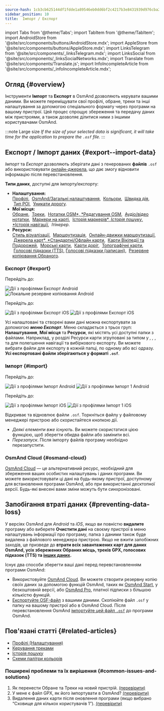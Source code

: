 ```yaml
---
source-hash: 1cb3cb625144df1fdde1a89546eb0dd6bf2c4217b3e8431939d976cba2b359fb
sidebar_position: 10
title:  Імпорт / Експорт
---
```


import Tabs from '@theme/Tabs';
import TabItem from '@theme/TabItem';
import AndroidStore from '@site/src/components/buttons/AndroidStore.mdx';
import AppleStore from '@site/src/components/buttons/AppleStore.mdx';
import LinksTelegram from '@site/src/components/_linksTelegram.mdx';
import LinksSocial from '@site/src/components/_linksSocialNetworks.mdx';
import Translate from '@site/src/components/Translate.js';
import InfoIncompleteArticle from '@site/src/components/_infoIncompleteArticle.mdx';

## Огляд {#overview}

Інструменти **Імпорт** та **Експорт** в OsmAnd дозволяють керувати вашими даними. Ви можете переміщувати свої профілі, обране, треки та інші налаштування за допомогою спеціального формату через програми на вашому пристрої. Цей процес спрощує збереження та передачу даних між пристроями, а також дозволяє ділитися ними з іншими користувачами OsmAnd.

:::note Large size
*If the size of your selected data is significant, it will take time for the application to prepare the `.osf` file.*
:::


## Експорт / Імпорт даних {#export--import-data}

*Імпорт* та *Експорт* дозволяють зберігати дані з генерованих **файлів** `.osf` або використовувати [онлайн-джерела](../map/raster-maps.md), що дає змогу відновити інформацію після перевстановлення.

**Типи даних**, доступні для імпорту/експорту:

- **Налаштування:**  
        [Профілі](../personal/profiles.md#actions), &nbsp;[OsmAnd/Загальні налаштування](../personal/global-settings.md), &nbsp;[Кольори](../personal/color-palette-schemes.md), &nbsp;[Швидка дія](../widgets/quick-action.md), &nbsp;[Тип POI](../map/point-layers-on-map.md#poi-types), &nbsp;[Уникати дорогу](../map/map-context-menu.md#avoid-road).
- **Мої місця:**  
        [Обране](../personal/favorites.md#export--import), &nbsp;[Треки](../personal/tracks/manage-tracks.md#import--export-track), &nbsp;[Нотатки OSM*, *Редагування OSM](../plugins/osm-editing.md#create--modify-poi), &nbsp;[Аудіо/відео нотатки](../plugins/audio-video-notes.md), &nbsp;[Маркери на карті](../personal/markers.md), &nbsp;[Історія маркерів*, *Історія пошуку*, *Історія навігації](../personal/global-settings.md#history), &nbsp;*Ітінерер*.
- **Ресурси:**  
        [Стиль візуалізації](../map/vector-maps.md#custom-map-style), &nbsp;[Маршрутизація](../navigation/routing/osmand-routing.md), &nbsp;[Онлайн-движки маршрутизації](../navigation/routing/online-routing.md), &nbsp;[Джерела карт*, *Стандартні/Офлайн карти](../map/raster-maps.md), &nbsp;[Карти Вікіпедії та Подорожей](../plan-route/travel-guides.md), &nbsp;[Морські карти](../plugins/nautical-charts.md), &nbsp;[Карти доріг](../map/vector-maps.md#road-style), &nbsp;[Топографічні карти](../plugins/topography.md), &nbsp;[Голосові підказки (TTS)](../navigation/guidance/voice-navigation.md#tts-text-to-speech), [Голосові підказки (записані)](../navigation/guidance/voice-navigation.md#recorded-voice-prompts), &nbsp;[Резервне копіювання Обраного](../personal/favorites.md#automatic-favorites-backup).


### Експорт {#export}

<Tabs groupId="operating-systems" queryString="current-os">

<TabItem value="android" label="Android">

Перейдіть до: *<Translate android="true" ids="shared_string_menu,shared_string_settings,import_export,export_to_file"/>*  

![Дії з профілями Експорт Android](@site/static/img/personal/profiles/profile_actions_export_1_andr.png) ![Локальне резервне копіювання Android](@site/static/img/personal/profiles/profile_actions_export_2_andr.png)  

</TabItem>

<TabItem value="ios" label="iOS">

Перейдіть до: *<Translate ios="true" ids="shared_string_menu,shared_string_settings,local_backup,backup_into_file"/>*

![Дії з профілями Експорт iOS](@site/static/img/personal/profiles/profile_actions_export_1_ios.png)   ![Дії з профілями Експорт iOS](@site/static/img/personal/profiles/profile_actions_export_2_ios.png)

</TabItem>

</Tabs>

Усі налаштовані та створені вами дані можна експортувати за допомогою ***меню Експорт***. Меню складається з трьох груп: **Налаштування**, **Мої місця** та **Ресурси**, які містять усі доступні папки з файлами. Наприклад, у розділі Ресурси карти згруповані за типом у *<Translate android="true" ids="standard_maps"/>, <Translate android="true" ids="wikipedia_and_travel_maps"/>, <Translate android="true" ids="nautical_maps"/>*, та *<Translate android="true" ids="topography_maps"/>* для полегшення навігації та вибіркового експорту. Ви можете вибрати файли для експорту в кожній папці, по одному або всі одразу. **Усі експортовані файли зберігаються у форматі `.osf`**.  


### Імпорт {#import}

<Tabs groupId="operating-systems" queryString="current-os">

<TabItem value="android" label="Android">

Перейдіть до: *<Translate android="true" ids="shared_string_menu,shared_string_settings,import_export,shared_string_import"/>*  

![Дії з профілями Імпорт Android](@site/static/img/personal/profiles/profile_actions_import_android.png) ![Дії з профілями Імпорт 1 Android](@site/static/img/personal/profiles/profile_actions_import_1_android.png) 

<!-- ![Profiles Actions Import 2 Android](@site/static/img/personal/profiles/profile_actions_import_2_android.png) -->

</TabItem>

<TabItem value="ios" label="iOS">

Перейдіть до: *<Translate ios="true" ids="shared_string_menu,shared_string_settings,local_backup,restore_from_file"/>*  


![Дії з профілями Імпорт iOS](@site/static/img/personal/profiles/profile_actions_import_ios.png) ![Дії з профілями Імпорт 1 iOS](@site/static/img/personal/profiles/profile_actions_import_1_ios.png) 
<!--  ![Profiles Actions Import 2 iOS](@site/static/img/personal/profiles/profile_actions_import_2_ios.png) -->

</TabItem>

</Tabs>

Відкриває та відновлює файли `.osf`. Торкніться файлу у файловому менеджері пристрою або скористайтеся кнопкою дії.

- *Деякі елементи вже існують*. Ви можете скористатися цією функцією, щоб зберегти обидва файли або замінити всі.
- *Перезапуск*. Після імпорту файлів програму необхідно перезапустити.


### OsmAnd Cloud {#osmand-cloud}

[OsmAnd Cloud](../personal/osmand-cloud.md) — це альтернативний ресурс, необхідний для збереження ваших особистих налаштувань і даних програми. Ви можете використовувати ці дані на будь-якому пристрої, доступному для встановлення програми OsmAnd, або при використанні десктопної версії. Будь-які внесені вами зміни можуть бути синхронізовані.


## Запобігання втраті даних {#preventing-data-loss}

У версіях OsmAnd для *Android* та *iOS*, якщо ви повністю **видалите** програму або виберете **Очистити дані** на своєму пристрої в меню налаштувань інформації про програму, папка з даними також буде видалена з файлового менеджера пристрою. Якщо не вжити запобіжних заходів, це призведе до **втрати всіх завантажених карт для даних OsmAnd, усіх збережених Обраних місць, треків GPX, голосових підказок (TTS) та [інших даних](#export--import-data).**

Існує два способи зберегти ваші дані перед перевстановленням програми OsmAnd:

- Використовуйте [OsmAnd Cloud](#osmand-cloud). Ви можете створити резервну копію своїх даних за допомогою функцій OsmAnd, таких як [OsmAnd Start](../personal/osmand-cloud.md#osmand-start), у безкоштовній версії, або [OsmAnd Pro](../purchases/index.md), платної підписки з більшою кількістю функцій.
- [Експортуйте OSF-файл](#export) з вашими даними. Скопіюйте файл `.osf` у папку на вашому пристрої або в OsmAnd Cloud. Після перевстановлення OsmAnd [імпортуйте цей файл `.osf`](#import) до програми OsmAnd.


## Пов'язані статті {#related-articles}

- [Профілі (Налаштування)](./profiles.md)
- [Керування треками](../personal/tracks/manage-tracks.md#import--export-track)
- [Історія пошуку](../search/search-history.md#export-and-share)
- [Схеми палітри кольорів](../personal/color-palette-schemes.md)

### Поширені проблеми та їх вирішення {#common-issues-and-solutions}

1. Як перенести Обране та Треки на новий пристрій. [(перевірити)](../troubleshooting/setup.md#how-to-transfer-favorites-and-tracks-to-a-new-device)
2. У мене є файл GPX, як його імпортувати в OsmAnd? [(перевірити)](../troubleshooting/setup.md#i-have-a-gpx-file-how-do-i-import-it-into-osmand)
3. Видалення даних карти після оновлення програми (якщо вибрано “Сховище для кількох користувачів 1”). [(перевірити)](../troubleshooting/maps-data#deleting-map-data-after-the-app-update-if-multiuser-storage-1-is-selected)